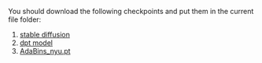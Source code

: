 You should download the following checkpoints and put them in the current file folder: 

1. [stable diffusion](https://huggingface.co/runwayml/stable-diffusion-v1-5/blob/main/v1-5-pruned-emaonly.ckpt)
2. [dpt model](https://github.com/intel-isl/DPT/releases/download/1_0/dpt_large-midas-2f21e586.pt)
3. [AdaBins_nyu.pt](https://drive.google.com/drive/folders/1nYyaQXOBjNdUJDsmJpcRpu6oE55aQoLA?usp=sharing)